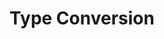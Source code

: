---
title: "Type Conversion"
description: "This section describes how to convert between different types in Ballerina."
---